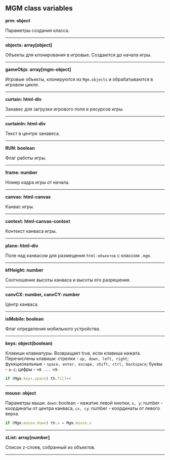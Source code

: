 ## MGM class variables

**prm: object**

Параметры создания класса.
____

**objects: array[object]**

Объекты для клонирования в игровые. Создаются до начала игры.
____

**gameObjs: array[mgm-object]**

Игровые объекты, клонируются из `Mgm.objects` и обрабатываются в игровом цикле.
____

**curtain: html-div**

Занавес для загрузки игрового поля и ресурсов игры.
____

**curtainIn: html-div**

Текст в центре занавеса.
____

**RUN: boolean**

Флаг работы игры.
____

**frame: number**

Номер кадра игры от начала.
____

**canvas: html-canvas**

Канвас игры.
____

**context: html-canvas-context**

Контекст канваса игры.
____

**plane: html-div**

Поле над канвасом для размещения `html-объектов` с классом `.mgm`.
____

**kfHeight: number**

Соотношение высоты канваса и высоты его разрешения.
____

**canvCX: number, canvCY: number**

Центр канваса.
____

**isMobile: boolean**

Флаг определения мобильного устройства.
____

**keys: object(boolean)**

Клавиши клавиатуры. Возвращает true, если клавиша нажата.
Перечислены клавиши:
стрелки - `up, down, left, right`;
функциональные - `space, enter, escape, shift, ctrl, backspace`;
буквы - `a-z`;
цифры - `n0 ... n9`.
```js
if (Mgm.keys.space) th.fill++
```
____

**mouse: object**

Параметры мыши.
`down`: boolean - нажатие левой кнопки,
`x, y`: number - координаты от центра канваса,
`cx, cy`: number - координаты от левого верха.
```js
if (Mgm.mouse.down) th.x = Mgm.mouse.x
```
____

**zList: array[number]**

Список z-слоев, собранный из объектов.
____
